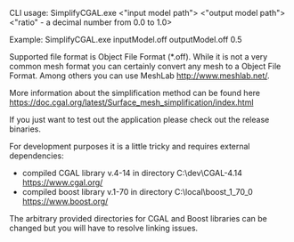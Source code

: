 CLI usage:
SimplifyCGAL.exe <"input model path"> <"output model path"> <"ratio" - a decimal number from 0.0 to 1.0>

Example: SimplifyCGAL.exe inputModel.off outputModel.off 0.5  

Supported file format is Object File Format (\*.off). While it is not a very common mesh format you can certainly convert any mesh to a Object File Format. Among others you can use MeshLab http://www.meshlab.net/.

More information about the simplification method can be found here https://doc.cgal.org/latest/Surface_mesh_simplification/index.html

If you just want to test out the application please check out the release binaries.

For development purposes it is a little tricky and requires external dependencies:
- compiled CGAL library v.4-14 in directory C:\dev\CGAL-4.14  https://www.cgal.org/
- compiled boost library v.1-70 in directory C:\local\boost_1_70_0 https://www.boost.org/

The arbitrary provided directories for CGAL and Boost libraries can be changed but you will have to resolve linking issues.
